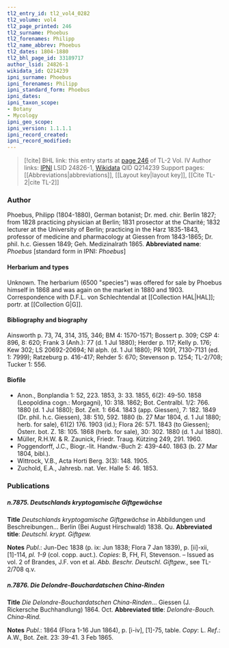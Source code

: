 ```yaml
---
tl2_entry_id: tl2_vol4_0282
tl2_volume: vol4
tl2_page_printed: 246
tl2_surname: Phoebus
tl2_forenames: Philipp
tl2_name_abbrev: Phoebus
tl2_dates: 1804-1880
tl2_bhl_page_id: 33189717
author_lsid: 24826-1
wikidata_id: Q214239
ipni_surname: Phoebus
ipni_forenames: Philipp
ipni_standard_form: Phoebus
ipni_dates: 
ipni_taxon_scope: 
- Botany
- Mycology
ipni_geo_scope: 
ipni_version: 1.1.1.1
ipni_record_created: 
ipni_record_modified:
---
```


> [!cite] BHL link: this entry starts at [page 246](https://www.biodiversitylibrary.org/page/33189717) of TL-2 Vol. IV
> Author links: [IPNI](https://www.ipni.org/a/24826-1) LSID 24826-1, [Wikidata](https://www.wikidata.org/wiki/Q214239) QID Q214239
> Support pages: [[Abbreviations|abbreviations]], [[Layout key|layout key]], [[Cite TL-2|cite TL-2]]

### Author

Phoebus, Philipp (1804-1880), German botanist; Dr. med. chir. Berlin 1827; from 1828 practicing physician at Berlin; 1831 prosector at the Charité; 1832 lecturer at the University of Berlin; practicing in the Harz 1835-1843, professor of medicine and pharmacology at Giessen from 1843-1865; Dr. phil. h.c. Giessen 1849; Geh. Medizinalrath 1865. 
**Abbreviated name**: *Phoebus* \[standard form in IPNI: *Phoebus*\]

#### Herbarium and types

Unknown. The herbarium (6500 "species") was offered for sale by Phoebus himself in 1868 and was again on the market in 1880 and 1903. Correspondence with D.F.L. von Schlechtendal at [[Collection HAL|HAL]]; portr. at [[Collection G|G]].

#### Bibliography and biography

Ainsworth p. 73, 74, 314, 315, 346; BM 4: 1570-1571; Bossert p. 309; CSP 4: 896, 8: 620; Frank 3 (Anh.): 77 (d. 1 Jul 1880); Herder p. 117; Kelly p. 176; Kew 302; LS 20692-20694; NI alph. (d. 1 Jul 1880); PR 1091, 7130-7131 (ed. 1: 7999); Ratzeburg p. 416-417; Rehder 5: 670; Stevenson p. 1254; TL-2/708; Tucker 1: 556.

#### Biofile

- Anon., Bonplandia 1: 52, 223. 1853, 3: 33. 1855, 6(2): 49-50. 1858 (Leopoldina cogn.: Morgagni), 10: 318. 1862; Bot. Centralbl. 1/2: 766. 1880 (d. 1 Jul 1880); Bot. Zeit. 1: 664. 1843 (app. Giessen), 7: 182. 1849 (Dr. phil. h.c. Giessen), 38: 510, 592. 1880 (b. 27 Mar 1804, d. 1 Jul 1880; herb. for sale), 61(2) 176. 1903 (id.); Flora 26: 571. 1843 (to Giessen); Österr. bot. Z. 18: 105. 1868 (herb. for sale), 30: 302. 1880 (d. 1 Jul 1880).
- Müller, R.H.W. & R. Zaunick, Friedr. Traug. Kützing 249, 291. 1960.
- Poggendorff, J.C., Biogr.-lit. Handw.-Buch 2: 439-440. 1863 (b. 27 Mar 1804, bibl.).
- Wittrock, V.B., Acta Horti Berg. 3(3): 148. 1905.
- Zuchold, E.A., Jahresb. nat. Ver. Halle 5: 46. 1853.

### Publications

##### n.7875. Deutschlands kryptogamische Giftgewächse

**Title**
*Deutschlands kryptogamische Giftgewächse* in Abbildungen und Beschreibungen... Berlin (Bei August Hirschwald) 1838. Qu.
**Abbreviated title**: *Deutschl. krypt. Giftgew.*

**Notes**
*Publ*.: Jun-Dec 1838 (p. ix: Jun 1838; Flora 7 Jan 1839), p. \[ii\]-xii, \[1\]-114, *pl. 1-9* (col. copp. auct.). *Copies*: B, FH, FI, Stevenson. – Issued as vol. 2 of Brandes, J.F. von et al.
*Abb. Beschr. Deutschl. Giftgew.*, see TL-2/708 q.v.

##### n.7876. Die Delondre-Bouchardatschen China-Rinden

**Title**
*Die Delondre-Bouchardatschen China-Rinden*... Giessen (J. Rickersche Buchhandlung) 1864. Oct.
**Abbreviated title**: *Delondre-Bouch. China-Rind.*

**Notes**
*Publ*.: 1864 (Flora 1-16 Jun 1864), p. \[i-iv\], \[1\]-75, table. *Copy*: L.
*Ref*.: A.W., Bot. Zeit. 23: 39-41. 3 Feb 1865.

